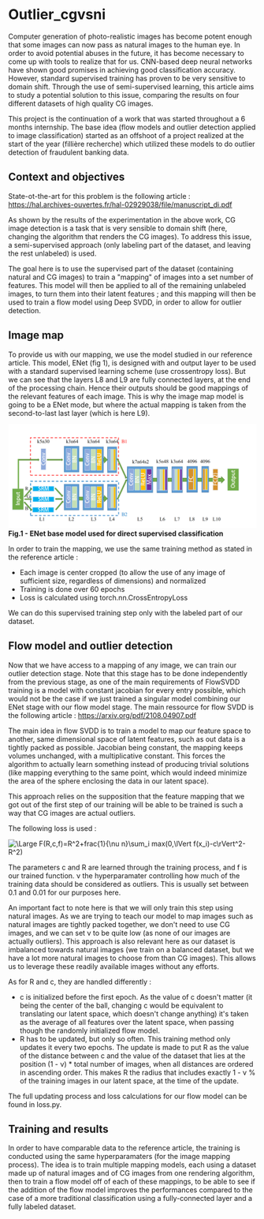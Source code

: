 # Outlier_cgvsni


Computer generation of photo-realistic images has become potent enough that some images can now pass as natural images to the human eye. In order to avoid potential abuses in the future, it has become necessary to come up with tools to realize that for us. CNN-based deep neural networks have shown good promises in achieving good classification accuracy. However, standard supervised training has proven to be very sensitive to domain shift. Through the use of semi-supervised learning, this article aims to study a potential solution to this issue, comparing the results on four different datasets of high quality CG images.

This project is the continuation of a work that was started throughout a 6 months internship. The base idea (flow models and outlier detection applied to image classification) started as an offshoot of a project realized at the start of the year (fillière recherche) which utilized these models to do outlier detection of fraudulent banking data.

## Context and objectives

State-ot-the-art for this problem is the following article : https://hal.archives-ouvertes.fr/hal-02929038/file/manuscript_di.pdf

As shown by the results of the experimentation in the above work, CG image detection is a task that is very sensible to domain shift (here, changing the algorithm that renders the CG images). To address this issue, a semi-supervised approach (only labeling part of the dataset, and leaving the rest unlabeled) is used.

The goal here is to use the supervised part of the dataset (containing natural and CG images) to train a "mapping" of images into a set number of features. This model will then be applied to all of the remaining unlabeled images, to turn them into their latent features ; and this mapping will then be used to train a flow model using Deep SVDD, in order to allow for outlier detection.

## Image map

To provide us with our mapping, we use the model studied in our reference article. This model, ENet (fig 1), is designed with and output layer to be used with a standard supervised learning scheme (use crossentropy loss). But we can see that the layers L8 and L9 are fully connected layers, at the end of the processing chain. Hence their outputs should be good mappings of the relevant features of each image. This is why the image map model is going to be a ENet mode, but where the actual mapping is taken from the second-to-last last layer (which is here L9).

![figure1](enet.png)
<b>Fig.1 - ENet base model used for direct supervised classification</b>

In order to train the mapping, we use the same training method as stated in the reference article :
- Each image is center cropped (to allow the use of any image of sufficient size, regardless of dimensions) and normalized
- Training is done over 60 epochs
- Loss is calculated using torch.nn.CrossEntropyLoss

We can do this supervised training step only with the labeled part of our dataset.

## Flow model and outlier detection

Now that we have access to a mapping of any image, we can train our outlier detection stage. Note that this stage has to be done independently from the previous stage, as one of the main requirements of FlowSVDD training is a model with constant jacobian for every entry possible, which would not be the case if we just trained a singular model combining our ENet stage with our flow model stage. The main ressource for flow SVDD is the following article : https://arxiv.org/pdf/2108.04907.pdf

The main idea in flow SVDD is to train a model to map our feature space to another, same dimensional space of latent features, such as out data is a tightly packed as possible. Jacobian being constant, the mapping keeps volumes unchanged, with a multiplicative constant. This forces the algorithm to actually learn something instead of producing trivial solutions (like mapping everything to the same point, which would indeed minimize the area of the sphere enclosing the data in our latent space).

This approach relies on the supposition that the feature mapping that we got out of the first step of our training will be able to be trained is such a way that CG images are actual outliers.

The following loss is used :

![\Large F(R,c,f)=R^2+frac{1}{\nu n}\sum_i max(0,\lVert f(x_i)-c\rVert^2-R^2)](<https://latex.codecogs.com/svg.latex?\Large&space;F%28R,c,f%29=R^2+\frac{1}{\nu%20n}\sum_i%20max%280,\lVert%20f%28x_i%29-c\rVert^2-R^2%29>)

The parameters c and R are learned through the training process, and f is our trained function. <span>&#957;</span> the hyperparamater controlling how much of the training data should be considered as outliers. This is usually set between 0.1 and 0.01 for our purposes here.

An important fact to note here is that we will only train this step using natural images. As we are trying to teach our model to map images such as natural images are tightly packed together, we don't need to use CG images, and we can set <span>&#957;</span> to be quite low (as none of our images are actually outliers). This approach is also relevant here as our dataset is imbalanced towards natural images (we train on a balanced dataset, but we have a lot more natural images to choose from than CG images). This allows us to leverage these readily available images without any efforts.

As for R and c, they are handled differently :
- c is initialized before the first epoch. As the value of c doesn't matter (it being the center of the ball, changing c would be equivalent to translating our latent space, which doesn't change anything) it's taken as the average of all features over the latent space, when passing though the randomly initialized flow model.
- R has to be updated, but only so often. This training method only updates it every two epochs. The update is made to put R as the value of the distance between c and the value of the dataset that lies at the position (1 - <span>&#957;</span>) * total number of images, when all distances are ordered in ascending order. This makes R the radius that includes exactly 1 - <span>&#957;</span> %  of the training images in our latent space, at the time of the update.

The full updating process and loss calculations for our flow model can be found in loss.py.

## Training and results

In order to have comparable data to the reference article, the training is conducted using the same hyperparamaters (for the image mapping process). The idea is to train multiple mapping models, each using a dataset made up of natural images and of CG images from one rendering algorithm, then to train a flow model off of each of these mappings, to be able to see if the addition of the flow model improves the performances compared to the case of a more traditional classification using a fully-connected layer and a fully labeled dataset.
